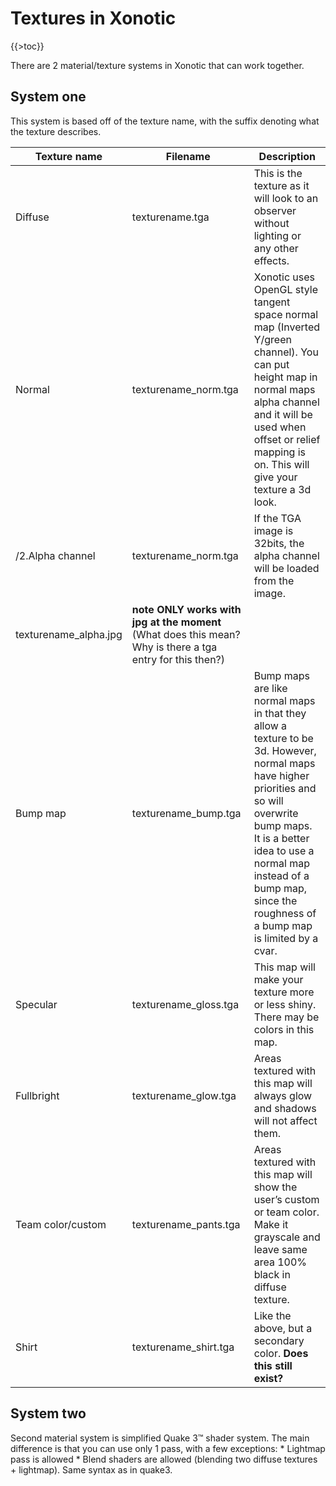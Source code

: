 Textures in Xonotic
===================

{{\>toc}}

There are 2 material/texture systems in Xonotic that can work together.

System one
----------

This system is based off of the texture name, with the suffix denoting what the texture describes.

|Texture name|Filename|Description|
|------------|--------|-----------|
|Diffuse|texturename.tga|This is the texture as it will look to an observer without lighting or any other effects.|
|Normal|texturename\_norm.tga|Xonotic uses OpenGL style tangent space normal map (Inverted Y/green channel). You can put height map in normal maps alpha channel and it will be used when offset or relief mapping is on. This will give your texture a 3d look.|
|/2.Alpha channel|texturename\_norm.tga|If the TGA image is 32bits, the alpha channel will be loaded from the image.|
|texturename\_alpha.jpg|**note ONLY works with jpg at the moment** (What does this mean? Why is there a tga entry for this then?)|
|Bump map|texturename\_bump.tga|Bump maps are like normal maps in that they allow a texture to be 3d. However, normal maps have higher priorities and so will overwrite bump maps. It is a better idea to use a normal map instead of a bump map, since the roughness of a bump map is limited by a cvar.|
|Specular|texturename\_gloss.tga|This map will make your texture more or less shiny. There may be colors in this map.|
|Fullbright|texturename\_glow.tga|Areas textured with this map will always glow and shadows will not affect them.|
|Team color/custom|texturename\_pants.tga|Areas textured with this map will show the user’s custom or team color. Make it grayscale and leave same area 100% black in diffuse texture.|
|Shirt|texturename\_shirt.tga|Like the above, but a secondary color. **Does this still exist?**|

System two
----------

Second material system is simplified Quake 3™ shader system.
The main difference is that you can use only 1 pass, with a few exceptions:
\* Lightmap pass is allowed
\* Blend shaders are allowed (blending two diffuse textures + lightmap). Same syntax as in quake3.

